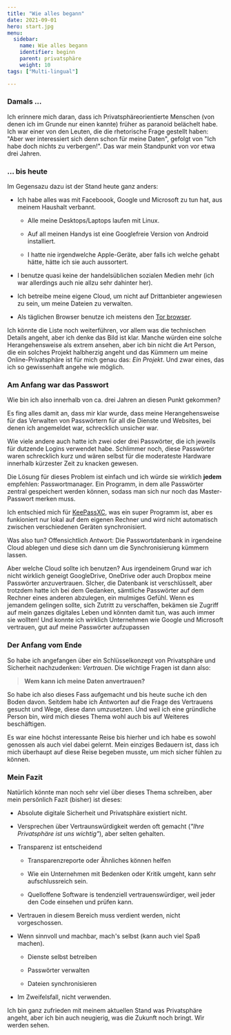 ```yaml
---
title: "Wie alles begann"
date: 2021-09-01
hero: start.jpg
menu:
  sidebar:
    name: Wie alles begann
    identifier: beginn
    parent: privatsphäre
    weight: 10
tags: ["Multi-lingual"]

---
```


### Damals ...

Ich erinnere mich daran, dass ich Privatsphäreorientierte Menschen (von denen ich im Grunde nur einen kannte) früher as paranoid belächelt habe. Ich war einer von den Leuten, die die rhetorische Frage gestellt haben: "Aber wer interessiert sich denn schon für meine Daten", gefolgt von "Ich habe doch nichts zu verbergen!". Das war mein Standpunkt von vor etwa drei Jahren.

### ... bis heute

Im Gegensazu dazu ist der Stand heute ganz anders:

- Ich habe alles was mit Faceboook, Google und Microsoft zu tun hat, aus meinem Haushalt verbannt.
  
  - Alle meine Desktops/Laptops laufen mit Linux.
  
  - Auf all meinen Handys ist eine Googlefreie Version von Android installiert.
  
  - I hatte nie irgendwelche Apple-Geräte, aber falls ich welche gehabt hätte, hätte ich sie auch aussortert.

- I benutze quasi keine der handelsüblichen sozialen Medien mehr (ich war allerdings auch nie allzu sehr dahinter her).

- Ich betreibe meine eigene Cloud, um nicht auf Drittanbieter angewiesen zu sein, um meine Dateien zu verwalten.

- Als täglichen Browser benutze ich meistens den [Tor browser](https://www.torproject.org/).

Ich könnte die Liste noch weiterführen, vor allem was die technischen Details angeht, aber ich denke das Bild ist klar. Manche würden eine solche Herangehensweise als extrem ansehen, aber ich bin nicht die Art Person, die ein solches Projekt halbherzig angeht und das Kümmern um meine Online-Privatsphäre ist für mich genau das: *Ein Projekt*. Und zwar eines, das ich so gewissenhaft angehe wie möglich.

### Am Anfang war das Passwort

Wie bin ich also innerhalb von ca. drei Jahren an diesen Punkt gekommen?

Es fing alles damit an, dass mir klar wurde, dass meine Herangehensweise für das Verwalten von Passwörtern für all die Dienste und Websites, bei denen ich angemeldet war, schrecklich unsicher war.  

Wie viele andere auch hatte ich zwei oder drei Passwörter, die ich jeweils für dutzende Logins verwendet habe. Schlimmer noch, diese Passwörter waren schrecklich kurz und wären selbst für die moderateste Hardware innerhalb kürzester Zeit zu knacken gewesen.

Die Lösung für dieses Problem ist einfach und ich würde sie wirklich **jedem** empfehlen: Passwortmanager. Ein Programm, in dem alle Passwörter zentral gespeichert werden können, sodass man sich nur noch das Master-Passwort merken muss.

Ich entschied mich für [KeePassXC](https://keepassxc.org), was ein super Programm ist, aber es funkioniert nur lokal auf dem eigenen Rechner und wird nicht automatisch zwischen verschiedenen Geräten synchronisiert.

Was also tun? Offensichtlich Antwort: Die Passwortdatenbank in irgendeine Cloud ablegen und diese sich dann um die Synchronisierung kümmern lassen.

Aber welche Cloud sollte ich benutzen? Aus irgendeinem Grund war ich nicht wirklich geneigt GoogleDrive, OneDrive oder auch Dropbox meine Passwörter anzuvertrauen. SIcher, die Datenbank ist verschlüsselt, aber trotzdem hatte ich bei dem Gedanken, sämtliche Passwörter auf dem Rechner eines anderen abzulegen, ein mulmiges Gefühl. Wenn es jemandem gelingen sollte, sich Zutritt zu verschaffen, bekämen sie Zugriff auf mein ganzes digitales Leben und könnten damit tun, was auch immer sie wollten! Und konnte ich wirklich Unternehmen wie Google und Microsoft vertrauen, gut auf meine Passwörter aufzupassen

### Der Anfang vom Ende

So habe ich angefangen über ein Schlüsselkonzept von Privatsphäre und Sicherheit nachzudenken: *Vertrauen*. Die wichtige Fragen ist dann also:

> **Wem kann ich meine Daten anvertrauen?**

So habe ich also dieses Fass aufgemacht und bis heute suche ich den Boden davon. Seitdem habe ich Antworten auf die Frage des Vertrauens gesucht und Wege, diese dann umzusetzen. Und weil ich eine gründliche Person bin, wird mich dieses Thema wohl auch bis auf Weiteres beschäftigen.

Es war eine höchst interessante Reise bis hierher und ich habe es sowohl genossen als auch viel dabei gelernt. Mein einziges Bedauern ist, dass ich mich überhaupt auf diese Reise begeben musste, um mich sicher fühlen zu können.

### Mein Fazit

Natürlich könnte man noch sehr viel über dieses Thema schreiben, aber mein persönlich Fazit (bisher) ist dieses:

- Absolute digitale Sicherheit und Privatsphäre existiert nicht.

- Versprechen über Vertraunswürdigkeit werden oft gemacht (*"Ihre Privatsphäre ist uns wichtig"*), aber selten gehalten.

- Transparenz ist entscheidend
  
  - Transparenzreporte oder Ähnliches können helfen
  
  - Wie ein Unternehmen mit Bedenken oder Kritik umgeht, kann sehr aufschlussreich sein.
  
  - Quelloffene Software is tendenziell vertrauenswürdiger, weil jeder den Code einsehen und prüfen kann.

- Vertrauen in diesem Bereich muss verdient werden, nicht vorgeschossen.

- Wenn sinnvoll und machbar, mach's selbst (kann auch viel Spaß machen).
  
  - Dienste selbst betreiben
  
  - Passwörter verwalten
  
  - Dateien synchronisieren

- Im Zweifelsfall, nicht verwenden.

Ich bin ganz zufrieden mit meinem aktuellen Stand was Privatsphäre angeht, aber ich bin auch neugierig, was die Zukunft noch bringt. Wir werden sehen.